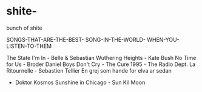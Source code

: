 # shite-
bunch of shite


SONGS-THAT-ARE-THE-BEST-
SONG-IN-THE-WORLD-
WHEN-YOU-LISTEN-TO-THEM

The State I'm In - Belle & Sebastian
Wuthering Heights - Kate Bush
No Time for Us - Broder Daniel
Boys Don't Cry - The Cure
1995 - The Radio Dept.
La Ritournelle - Sebastien Tellier
En grej som hande for elva ar sedan
 - Doktor Kosmos
Sunshine in Chicago - Sun Kil Moon
